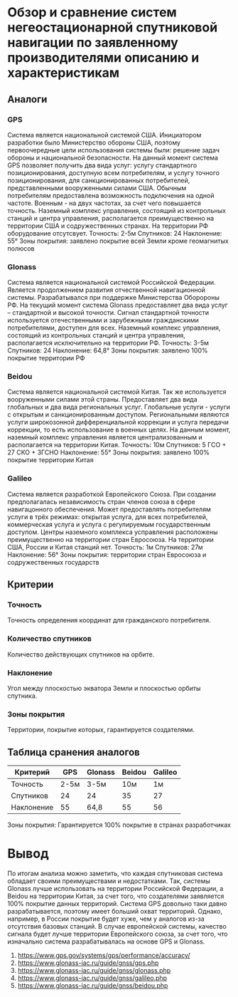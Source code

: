# Обзор и сравнение систем негеостационарной спутниковой навигации по заявленному производителями описанию и характеристикам
## Аналоги
### GPS
Система является национальной системой США. Инициатором разработки было Министерство обороны США, поэтому первоочередные цели использования системы были: решение задач обороны и национальной безопасности.
На данный момент система GPS позволяет получить два вида услуг: услугу стандартного позиционирования, доступную всем потребителям, и услугу точного позиционирования, для санкционированных потребителей, представленными вооруженными силами США. Обычным потребителям предоставлена возможность подключения на одной частоте. Военным - на двух частотах, за счет чего повышается точность. Наземный комплекс управления, состоящий из контрольных станций и центра управления, располагается преимущественно на территории США и содружественных странах. На территории РФ оборудование отсутсвует. 
Точность: 2-5м
Спутников: 24
Наклонение: 55°
Зоны покрытия: заявлено покрытие всей Земли кроме геомагнитых полюсов

### Glonass
Система является национальной системой Российской Федерации. Является продолжением развития отчественной навигационной системы. Разрабатывался при поддержке Министерства Оборороны РФ. На текущий момент система Glonass предоставляет два вида услуг – стандартной и высокой точности. Сигнал стандартной точности используется отечественными и зарубежными гражданскими потребителями, доступен для всех. Наземный комплекс управления, состоящий из контрольных станций и центра управления, располагается исключительно на территории РФ.
Точность: 3-5м
Спутников: 24
Наклонение: 64,8°
Зоны покрытия: заявлено 100% покрытие территории РФ

### Beidou
Система является национальной системой Китая. Так же используется вооруженными силами этой страны. Предоставляет два вида глобальных и два вида региональных услуг. Глобальные услуги - услуги с открытым и санкционированным доступом. Региональными являются услуги широкозонной дифференциальной коррекции и услуга передачи коррекции, то есть использование в военных целях. На данным момент, наземный комплекс управления является централизованным и располагается на территории Китая. 
Точность: 10м
Спутников: 5 ГСО + 27 СКО + 3ГСНО
Наклонение: 55°
Зоны покрытия: заявлено 100% покрытие территории Китая

### Galileo
Система является разработкой Европейского Союза. При создании предполагалась независимость стран членов союза в сфере навигацонного обеспечения. Может предоставлять потребителям услуги в трёх режимах: открытая услуга, для всех потребителей, коммерческая услуга и услуга с регулируемым государственным доступом. Центры наземного комплекса усправления расположены преимущественно на территории стран Евросоюза. На территории США, России и Китая станций нет.
Точность: 1м
Спутников: 27м
Наклонение: 56°
Зоны покрытия: территории стран Евросоюза и содружественных государств

## Критерии
### Точность
Точность определения координат для гражданского потребителя.

### Количество спутников
Количество действующих спутников на орбите.

### Наклонение
Угол между плоскостью экватора Земли и плоскостью орбиты спутника.

### Зоны покрытия
Территории, покрытие которых, гарантируется создателями.

## Таблица сранения аналогов
Критерий | GPS | Glonass | Beidou | Galileo
------------ | ------------- | ------------- | ------------- | ------------- 
Точность | 2-5м | 3-5м | 10м | 1м
Спутников | 24 | 24 | 35 | 27
Наклонение | 55 | 64,8 | 55 | 56

Зоны покрытия: Гарантируется 100% покрытие в странах разработчиках

# Вывод
По итогам анализа можно заметить, что каждая спутниковая система обладает своими преимуществами и недостатками. Так, системы Glonass лучше использовать на территории Российской Федерации, а Beidou на территории Китая, за счет того, что создателями заявляется 100% покрытие данных территорий. Система GPS довольно таки давно разрабатывается, поэтому имеет больший охват территорий. Однако, например, в России покрытие будет хуже, чем у аналогов из-за отсутствия базовых станций. В случае европейской системы, качество сигнала будет лучше территории Европейского союза, за счет того, что изначально система разрабатывалась на основе GPS и Glonass.

1. https://www.gps.gov/systems/gps/performance/accuracy/
2. https://www.glonass-iac.ru/guide/gnss/gps.php
3. https://www.glonass-iac.ru/guide/gnss/glonass.php
4. https://www.glonass-iac.ru/guide/gnss/galileo.php
5. https://www.glonass-iac.ru/guide/gnss/beidou.php
